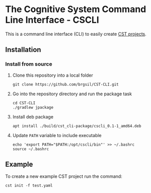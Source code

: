 # The Cognitive System Command Line Interface - CSCLI

This is a command line interface (CLI) to easily create [CST projects](https://cst.fee.unicamp.br).

## Installation

### Install from source

1. Clone this repository into a local folder
    ```shell
   git clone https://github.com/brgsil/CST-CLI.git
   ```
2. Go into the repository directory and run the package task
   ```shell
   cd CST-CLI
   ./gradlew jpackage
   ```
3. Install deb package
   ```shell
   apt install ./build/cst_cli-package/cscli_0.1-1_amd64.deb
   ```
4. Update `PATH` variable to include executable
   ```shell
   echo 'export PATH="$PATH:/opt/cscli/bin"' >> ~/.bashrc
   source ~/.bashrc
   ```

## Example

To create a new example CST project run the command:
```shell
cst init -f test.yaml
```
